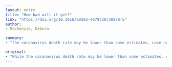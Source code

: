 ```yaml
---
layout: entry
title: "How bad will it get?"
link: "https://doi.org/10.1016/S0262-4079(20)30278-5"
author:
- MacKenzie, Debora

summary:
- "the coronavirus death rate may be lower than some estimates. case numbers may be far higher.. The death rate could be lower, but case numbers are far higher, a report says. Corona virus death rate might be lower. the death rate is lower than estimates, but cases may be much higher, the report finds.. a higher death rate. may be higher, but the death rates may be low. it is a sign of a decline. report: a number of cases may fall a coron a virus may be. cases may have higher, case numbers could be compared."

original:
- "While the coronavirus death rate may be lower than some estimates, case numbers may be far higher, reports Debora MacKenzie"
---
```


